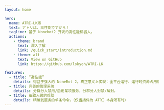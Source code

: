 ```yaml
---
layout: home

hero:
  name: ATRI-LK版
  text: アトリは、高性能ですから！
  tagline: 基于 Nonebot2 开发的高性能机器人。
  actions:
    - theme: brand
      text: 深入了解
      link: /quick_start/introduction.md
    - theme: alt
      text: View on GitHub
      link: https://github.com/lokyoh/ATRI-LK

features:
  - title: “高性能”
    details: 得益于强大的 NoneBot 2，真正意义上实现：全平台运行、运行时资源占用极少。
  - title: 完善的管理系统
    details: 分群分人禁用/启用某项服务，分群分人封禁/解封。
  - title: 细致入微的帮助
    details: 精确到服务的单条命令。（仅当插件为 ATRI 本身所有时）
---
```


